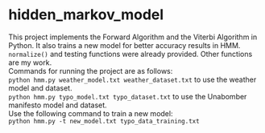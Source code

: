 # hidden_markov_model
 This project implements the Forward Algorithm and the Viterbi Algorithm in Python. It also trains a new model for better  accuracy results in HMM.   
`normalize()` and testing functions were already provided. Other functions are my work.   
 Commands for running the project are as follows:   
```python hmm.py weather_model.txt weather_dataset.txt``` to use the weather model and dataset.   
```python hmm.py typo_model.txt typo_dataset.txt``` to use the Unabomber manifesto model and dataset.   
 Use the following command to train a new model:   
 ```python hmm.py -t new_model.txt typo_data_training.txt```
